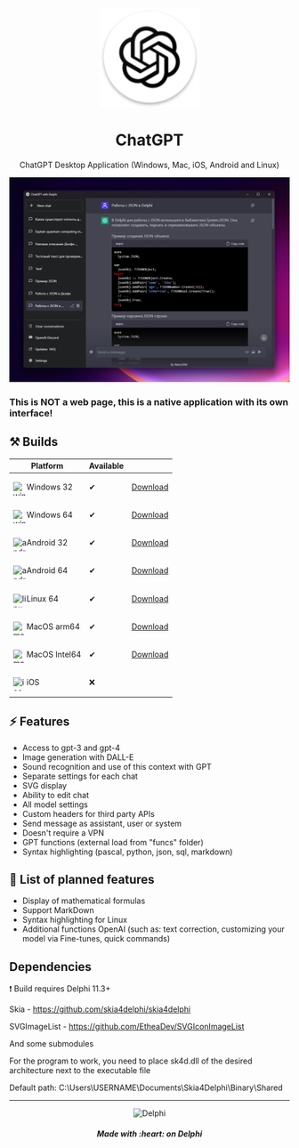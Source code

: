 <p align="center">
  <img width="180" src="Res/chatgptfmx/154.png" alt="ChatGPT">
  <h1 align="center">ChatGPT</h1>
  <p align="center">ChatGPT Desktop Application (Windows, Mac, iOS, Android and Linux)</p>
</p>

![Preview](https://github.com/HemulGM/ChatGPT/blob/main/preview.png?raw=true)

### This is NOT a web page, this is a native application with its own interface!

## ⚒️ Builds

|Platform|Available||
|--------|---------|--|
|<p><img width="24" height="24" align="left" src="https://img.icons8.com/nolan/64/windows-10.png" alt="windows"> Windows 32 </p>|✔|[Download](https://github.com/HemulGM/ChatGPT/releases/latest)|
|<p><img width="24" height="24" align="left" src="https://img.icons8.com/nolan/64/windows-10.png" alt="windows"> Windows 64 </p>|✔|[Download](https://github.com/HemulGM/ChatGPT/releases/latest)|
|<p><img width="24" height="24" align="left" src="https://img.icons8.com/nolan/64/android-os.png" alt="android"> Android 32 </p>|✔|[Download](https://github.com/HemulGM/ChatGPT/releases/latest)|
|<p><img width="24" height="24" align="left" src="https://img.icons8.com/nolan/64/android-os.png" alt="android"> Android 64 </p>|✔|[Download](https://github.com/HemulGM/ChatGPT/releases/latest)|
|<p><img width="24" height="24" align="left" src="https://img.icons8.com/nolan/64/1A6DFF/C822FF/linux--v2.png" alt="linux"> Linux 64 </p>|✔|[Download](https://github.com/HemulGM/ChatGPT/releases/latest)|
|<p><img width="24" height="24" align="left" src="https://img.icons8.com/nolan/64/mac-logo.png" alt="mac"> MacOS arm64 </p>|✔|[Download](https://github.com/HemulGM/ChatGPT/releases/latest)|
|<p><img width="24" height="24" align="left" src="https://img.icons8.com/nolan/64/mac-logo.png" alt="mac"> MacOS Intel64 </p>|✔|[Download](https://github.com/HemulGM/ChatGPT/releases/latest)|
|<p><img width="24" height="24" align="left" src="https://img.icons8.com/nolan/64/ios-logo.png" alt="ios"> iOS </p>|❌| |

## ⚡ Features
- Access to gpt-3 and gpt-4
- Image generation with DALL-E
- Sound recognition and use of this context with GPT
- Separate settings for each chat
- SVG display
- Ability to edit chat
- All model settings
- Custom headers for third party APIs
- Send message as assistant, user or system
- Doesn't require a VPN
- GPT functions (external load from "funcs" folder)
- Syntax highlighting (pascal, python, json, sql, markdown)

## 🙌 List of planned features
- Display of mathematical formulas
- Support MarkDown
- Syntax highlighting for Linux
- Additional functions OpenAI (such as: text correction, customizing your model via Fine-tunes, quick commands)

## Dependencies

❗ Build requires Delphi 11.3+

Skia - https://github.com/skia4delphi/skia4delphi

SVGImageList - https://github.com/EtheaDev/SVGIconImageList

And some submodules

For the program to work, you need to place sk4d.dll of the desired architecture next to the executable file

Default path: C:\Users\USERNAME\Documents\Skia4Delphi\Binary\Shared

<hr>
<p align="center">
<img src="https://dtffvb2501i0o.cloudfront.net/images/logos/delphi-logo-128.webp" alt="Delphi">
</p>
<h5 align="center">
Made with :heart: on Delphi
</h5>
